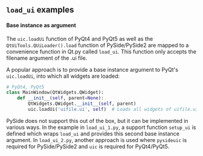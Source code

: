 ## `load_ui` examples

#### Base instance as argument

The `uic.loadUi` function of PyQt4 and PyQt5 as well as the `QtUiTools.QUiLoader().load` function of PySide/PySide2 are mapped to a convenience function in Qt.py called `load_ui`. This function only accepts the filename argument of the .ui file.

A popular approach is to provide a base instance argument to PyQt's `uic.loadUi`, into which all widgets are loaded:

```python
# PyQt4, PyQt5
class MainWindow(QtWidgets.QWidget):
    def __init__(self, parent=None):
        QtWidgets.QWidget.__init__(self, parent)
        uic.loadUi('uifile.ui', self)  # Loads all widgets of uifile.ui into self
```

PySide does not support this out of the box, but it can be implemented in various ways. In the example in `load_ui_1.py`, a support function `setup_ui` is defined which wraps `load_ui` and provides this second base instance argument. In `load_ui_2.py`, another approach is used where `pysideuic` is required for PySide/PySide2 and `uic` is required for PyQt4/PyQt5.
